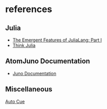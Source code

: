 # references

## Julia
- [The Emergent Features of JuliaLang: Part I](https://invenia.github.io/blog/2019/10/30/julialang-features-part-1/)
- [Think Julia](https://benlauwens.github.io/ThinkJulia.jl/latest/book.html)

## AtomJuno Documentation
- [Juno Documentation](http://docs.junolab.org/latest/man/installation/)

## Miscellaneous
[Auto Cue](https://www.cueprompter.com/nl/)
